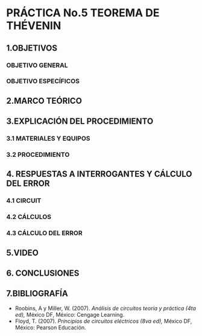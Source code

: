 # PRÁCTICA No.5 TEOREMA DE THÉVENIN
## 1.OBJETIVOS
### OBJETIVO GENERAL
### OBJETIVO ESPECÍFICOS
## 2.MARCO TEÓRICO
## 3.EXPLICACIÓN DEL PROCEDIMIENTO
### 3.1 MATERIALES Y EQUIPOS
### 3.2 PROCEDIMIENTO
## 4. RESPUESTAS A INTERROGANTES Y  CÁLCULO DEL ERROR
### 4.1 CIRCUIT
### 4.2 CÁLCULOS
### 4.3 CÁLCULO DEL ERROR
## 5.VIDEO
## 6. CONCLUSIONES
## 7.BIBLIOGRAFÍA
-  Roobins, A y Miller, W. (2007). *Análisis de circuitos teoría y práctica (4ta ed),* México DF, México: Cengage Learning.
-  Floyd, T. (2007). *Principios de circuitos eléctricos (8va ed),* México DF, México: Pearson Educación.
